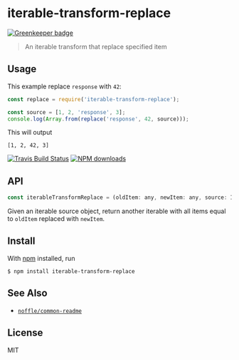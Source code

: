 # iterable-transform-replace

[![Greenkeeper badge](https://badges.greenkeeper.io/parro-it/iterable-transform-replace.svg)](https://greenkeeper.io/)

> An iterable transform that replace specified item


## Usage

This example replace `response` with `42`:

```js
const replace = require('iterable-transform-replace');

const source = [1, 2, 'response', 3];
console.log(Array.from(replace('response', 42, source)));
```

This will output

```
[1, 2, 42, 3]
```

[![Travis Build Status](https://img.shields.io/travis/parro-it/iterable-transform-replace/master.svg)](http://travis-ci.org/parro-it/iterable-transform-replace)
[![NPM downloads](https://img.shields.io/npm/dt/iterable-transform-replace.svg)](https://npmjs.org/package/iterable-transform-replace)


## API

```js
const iterableTransformReplace = (oldItem: any, newItem: any, source: Iterable): Iterable
```

Given an iterable source object, return another iterable with all items equal
to `oldItem` replaced with `newItem`.

## Install

With [npm](https://npmjs.org/) installed, run

```
$ npm install iterable-transform-replace
```

## See Also

- [`noffle/common-readme`](https://github.com/noffle/common-readme)

## License

MIT

